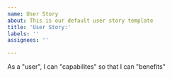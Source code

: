 ```yaml
---
name: User Story
about: This is our default user story template
title: 'User Story:'
labels: ''
assignees: ''

---
```


As a "user", I can "capabilites" so that I can "benefits"
